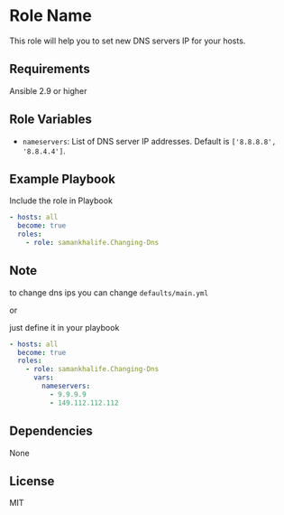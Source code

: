 Role Name
=========

This role will help you to set new DNS servers IP for your hosts.

Requirements
------------

 Ansible 2.9 or higher

Role Variables
--------------

- `nameservers`: List of DNS server IP addresses. Default is `['8.8.8.8', '8.8.4.4']`.

Example Playbook
----------------

Include the role in Playbook

```yml
- hosts: all
  become: true
  roles:
    - role: samankhalife.Changing-Dns
```
Note
-----
to change dns ips you can  change `defaults/main.yml`

or

just define it in your playbook

```yml
- hosts: all
  become: true
  roles:
    - role: samankhalife.Changing-Dns
      vars:
        nameservers:
          - 9.9.9.9
          - 149.112.112.112

```
Dependencies
------------

None

License
-------

MIT
